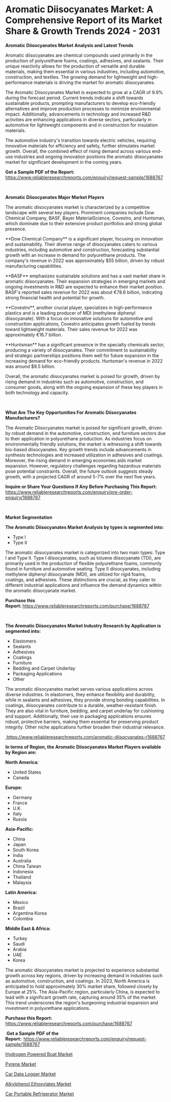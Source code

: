 <p><h1>Aromatic Diisocyanates Market: A Comprehensive Report of its Market Share & Growth Trends 2024 - 2031</h1></p><p><strong>Aromatic Diisocyanates Market Analysis and Latest Trends</strong></p>
<p><p>Aromatic diisocyanates are chemical compounds used primarily in the production of polyurethane foams, coatings, adhesives, and sealants. Their unique reactivity allows for the production of versatile and durable materials, making them essential in various industries, including automotive, construction, and textiles. The growing demand for lightweight and high-performance materials is driving the market for aromatic diisocyanates.</p><p>The Aromatic Diisocyanates Market is expected to grow at a CAGR of 9.9% during the forecast period. Current trends indicate a shift towards sustainable products, prompting manufacturers to develop eco-friendly alternatives and improve production processes to minimize environmental impact. Additionally, advancements in technology and increased R&D activities are enhancing applications in diverse sectors, particularly in automotive for lightweight components and in construction for insulation materials.</p><p>The automotive industry's transition towards electric vehicles, requiring innovative materials for efficiency and safety, further stimulates market growth. Overall, the combined effect of rising demand across various end-use industries and ongoing innovation positions the aromatic diisocyanates market for significant development in the coming years.</p></p>
<p><strong>Get a Sample PDF of the Report:&nbsp;</strong> <a href="https://www.reliableresearchreports.com/enquiry/request-sample/1688767?utm_campaign=1479&utm_medium=2&utm_source=Github&utm_content=ia&utm_term=17102024&utm_id=aromatic-diisocyanates">https://www.reliableresearchreports.com/enquiry/request-sample/1688767</a></p>
<p>&nbsp;</p>
<p><strong>Aromatic Diisocyanates Major Market Players</strong></p>
<p><p>The aromatic diisocyanates market is characterized by a competitive landscape with several key players. Prominent companies include Dow Chemical Company, BASF, Bayer MaterialScience, Covestro, and Huntsman, which dominate due to their extensive product portfolios and strong global presence.</p><p>**Dow Chemical Company** is a significant player, focusing on innovation and sustainability. Their diverse range of diisocyanates caters to various industries, including automotive and construction, forecasting substantial growth with an increase in demand for polyurethane products. The company's revenue in 2022 was approximately $55 billion, driven by robust manufacturing capabilities.</p><p>**BASF** emphasizes sustainable solutions and has a vast market share in aromatic diisocyanates. Their expansion strategies in emerging markets and ongoing investments in R&D are expected to enhance their market position. BASF's reported sales revenue for 2022 was about €78.6 billion, indicating strong financial health and potential for growth.</p><p>**Covestro**, another crucial player, specializes in high-performance plastics and is a leading producer of MDI (methylene diphenyl diisocyanate). With a focus on innovative solutions for automotive and construction applications, Covestro anticipates growth fueled by trends toward lightweight materials. Their sales revenue for 2022 was approximately €16.7 billion.</p><p>**Huntsman** has a significant presence in the specialty chemicals sector, producing a variety of diisocyanates. Their commitment to sustainability and strategic partnerships positions them well for future expansion in the increasing demand for eco-friendly products. Huntsman's revenue in 2022 was around $9.5 billion.</p><p>Overall, the aromatic diisocyanates market is poised for growth, driven by rising demand in industries such as automotive, construction, and consumer goods, along with the ongoing expansion of these key players in both technology and capacity.</p></p>
<p>&nbsp;</p>
<p><strong>What Are The Key Opportunities For Aromatic Diisocyanates Manufacturers?</strong></p>
<p><p>The Aromatic Diisocyanates market is poised for significant growth, driven by robust demand in the automotive, construction, and furniture sectors due to their application in polyurethane production. As industries focus on environmentally friendly solutions, the market is witnessing a shift towards bio-based diisocyanates. Key growth trends include advancements in synthesis technologies and increased utilization in adhesives and coatings. Moreover, the rising demand in emerging economies aids market expansion. However, regulatory challenges regarding hazardous materials pose potential constraints. Overall, the future outlook suggests steady growth, with a projected CAGR of around 5-7% over the next five years.</p></p>
<p><strong>Inquire or Share Your Questions If Any Before Purchasing This Report:</strong> <a href="https://www.reliableresearchreports.com/enquiry/pre-order-enquiry/1688767?utm_campaign=1479&utm_medium=2&utm_source=Github&utm_content=ia&utm_term=17102024&utm_id=aromatic-diisocyanates">https://www.reliableresearchreports.com/enquiry/pre-order-enquiry/1688767</a></p>
<p>&nbsp;</p>
<p><strong>Market Segmentation</strong></p>
<p><strong>The Aromatic Diisocyanates Market Analysis by types is segmented into:</strong></p>
<p><ul><li>Type I</li><li>Type II</li></ul></p>
<p><p>The aromatic diisocyanates market is categorized into two main types: Type I and Type II. Type I diisocyanates, such as toluene diisocyanate (TDI), are primarily used in the production of flexible polyurethane foams, commonly found in furniture and automotive seating. Type II diisocyanates, including methylene diphenyl diisocyanate (MDI), are utilized for rigid foams, coatings, and adhesives. These distinctions are crucial, as they cater to different industrial applications and influence the demand dynamics within the aromatic diisocyanate market.</p></p>
<p><strong>Purchase this Report:&nbsp;</strong><a href="https://www.reliableresearchreports.com/purchase/1688767?utm_campaign=1479&utm_medium=2&utm_source=Github&utm_content=ia&utm_term=17102024&utm_id=aromatic-diisocyanates">https://www.reliableresearchreports.com/purchase/1688767</a></p>
<p>&nbsp;</p>
<p><strong>The Aromatic Diisocyanates Market Industry Research by Application is segmented into:</strong></p>
<p><ul><li>Elastomers</li><li>Sealants</li><li>Adhesives</li><li>Coatings</li><li>Furniture</li><li>Bedding and Carpet Underlay</li><li>Packaging Applications</li><li>Other</li></ul></p>
<p><p>The aromatic diisocyanates market serves various applications across diverse industries. In elastomers, they enhance flexibility and durability, while in sealants and adhesives, they provide strong bonding capabilities. In coatings, diisocyanates contribute to a durable, weather-resistant finish. They are also vital in furniture, bedding, and carpet underlay for cushioning and support. Additionally, their use in packaging applications ensures robust, protective barriers, making them essential for preserving product integrity. Other niche applications further broaden their industrial relevance.</p></p>
<p><a href="https://www.reliableresearchreports.com/aromatic-diisocyanates-r1688767?utm_campaign=1479&utm_medium=2&utm_source=Github&utm_content=ia&utm_term=17102024&utm_id=aromatic-diisocyanates">&nbsp;https://www.reliableresearchreports.com/aromatic-diisocyanates-r1688767</a></p>
<p><strong>In terms of Region, the Aromatic Diisocyanates Market Players available by Region are:</strong></p>
<p>
    <p> <strong> North America: </strong>
        <ul>
            <li>United States</li>
            <li>Canada</li>
        </ul>
        </p> 
    <p> <strong> Europe: </strong>
        <ul>
            <li>Germany</li>
            <li>France</li>
            <li>U.K.</li>
            <li>Italy</li>
            <li>Russia</li>
        </ul>
        </p> 
    <p> <strong> Asia-Pacific: </strong>
        <ul>
            <li>China</li>
            <li>Japan</li>
            <li>South Korea</li>
            <li>India</li>
            <li>Australia</li>
            <li>China Taiwan</li>
            <li>Indonesia</li>
            <li>Thailand</li>
            <li>Malaysia</li>
        </ul>
        </p> 
    <p> <strong> Latin America: </strong>
        <ul>
            <li>Mexico</li>
            <li>Brazil</li>
            <li>Argentina Korea</li>
            <li>Colombia</li>
        </ul>
        </p> 
    <p> <strong> Middle East & Africa: </strong>
        <ul>
            <li>Turkey</li>
            <li>Saudi</li>
            <li>Arabia</li>
            <li>UAE</li>
            <li>Korea</li>
        </ul>
    </p>
    </p>
<p><p>The aromatic diisocyanates market is projected to experience substantial growth across key regions, driven by increasing demand in industries such as automotive, construction, and coatings. In 2023, North America is anticipated to hold approximately 30% market share, followed closely by Europe at 25%. The Asia-Pacific region, particularly China, is expected to lead with a significant growth rate, capturing around 35% of the market. This trend underscores the region's burgeoning industrial expansion and investment in polyurethane applications.</p></p>
<p><strong>Purchase this Report: </strong><a href="https://www.reliableresearchreports.com/purchase/1688767?utm_campaign=1479&utm_medium=2&utm_source=Github&utm_content=ia&utm_term=17102024&utm_id=aromatic-diisocyanates">https://www.reliableresearchreports.com/purchase/1688767</a></p>
<p>&nbsp;<strong>Get a Sample PDF of the Report:&nbsp;&nbsp;</strong><a href="https://www.reliableresearchreports.com/enquiry/request-sample/1688767?utm_campaign=1479&utm_medium=2&utm_source=Github&utm_content=ia&utm_term=17102024&utm_id=aromatic-diisocyanates">https://www.reliableresearchreports.com/enquiry/request-sample/1688767</a></p>
<p><strong></strong></p>
<p><p><a href="https://www.linkedin.com/pulse/hydrogen-powered-boat-market-trends-growth-outlook-2024--b6axf?utm_campaign=1479&utm_medium=2&utm_source=Github&utm_content=ia&utm_term=17102024&utm_id=aromatic-diisocyanates">Hydrogen Powered Boat Market</a></p><p><a href="https://www.linkedin.com/pulse/pyrene-market-consolidation-impact-structure-2024-2031-my-mkt-intel-529te?utm_campaign=1479&utm_medium=2&utm_source=Github&utm_content=ia&utm_term=17102024&utm_id=aromatic-diisocyanates">Pyrene Market</a></p><p><a href="https://www.linkedin.com/pulse/pulse-car-data-logger-rhythms-change-market-resonance-2024-2031-dhszf?utm_campaign=1479&utm_medium=2&utm_source=Github&utm_content=ia&utm_term=17102024&utm_id=aromatic-diisocyanates">Car Data Logger Market</a></p><p><a href="https://github.com/hgf64gh/Market-Research-Report-List-1/blob/main/alkylphenol-ethoxylates-market.md?utm_campaign=1479&utm_medium=2&utm_source=Github&utm_content=ia&utm_term=17102024&utm_id=aromatic-diisocyanates">Alkylphenol Ethoxylates Market</a></p><p><a href="https://www.linkedin.com/pulse/car-portable-refrigerator-market-global-insights-regional-hjduf?utm_campaign=1479&utm_medium=2&utm_source=Github&utm_content=ia&utm_term=17102024&utm_id=aromatic-diisocyanates">Car Portable Refrigerator Market</a></p></p>